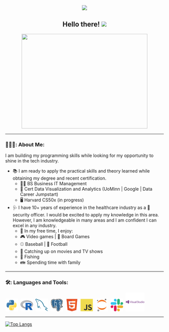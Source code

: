 <div id="header" align="center">
  <img src="https://media2.giphy.com/media/xTiIztXKREZGxTOUTe/giphy.gif?cid=ecf05e476g70xk7nks4e3m5uj1xab99k117exaudwgotrhjk&ep=v1_gifs_search&rid=giphy.gif&ct=g" width="400"/>
  <div id="greeting">
    <h2>
      Hello there!
      <img src="https://media.giphy.com/media/hvRJCLFzcasrR4ia7z/giphy.gif" width="30px"/>
    </h2>
  </div>
  <div align="center">
  <img src="https://media2.giphy.com/media/QTfX9Ejfra3ZmNxh6B/giphy.gif?cid=ecf05e4797ilkg39kf3sesrz4k3xk40pitlh8ntg4ddf0k3d&ep=v1_stickers_search&rid=giphy.gif&ct=s" width="400" height="300"/>
  </div>
</div>

---

### 🧑🏻‍💻: About Me:
I am building my programming skills while looking for my opportunity to shine in the tech industry.
- :books: I am ready to apply the practical skills and theory learned while obtaining my degree and recent certification.
    - 👨‍🎓 BS Business IT Management
    - 📜 Cert Data Visualization and Analytics (UoMinn | Google | Data Career Jumpstart)
    - 🖥️ Harvard CS50x (in progress)
- :stethoscope: I have 10+ years of experience in the healthcare industry as a 👮 security officer. I would be excited to apply my knowledge in this area. However, I am knowledgeable in many areas and I am confident I can excel in any industry.
    - 🧩 In my free time, I enjoy:
    - 🎮 Video games | 🎲 Board Games
    - ⚾ Baseball | 🏈 Football
    - 🎥 Catching up on movies and TV shows
    - 🎣 Fishing
    - 👪 Spending time with family

---

### 🛠️: Languages and Tools:
<div>
  <img src="https://github.com/devicons/devicon/blob/master/icons/python/python-original.svg" width="40" height="40"/>&nbsp;
  <img src="https://github.com/devicons/devicon/blob/master/icons/r/r-original.svg" width="40" height="40"/>&nbsp;
  <img src="https://github.com/devicons/devicon/blob/master/icons/mysql/mysql-original.svg" width="40" height="40"/>&nbsp;
  <img src="https://github.com/devicons/devicon/blob/master/icons/postgresql/postgresql-original.svg" width="40" height="40"/>&nbsp;
  <img src="https://github.com/devicons/devicon/blob/master/icons/html5/html5-original.svg" width="40" height="40"/>&nbsp;
  <img src="https://github.com/devicons/devicon/blob/master/icons/javascript/javascript-original.svg" width="40" height="40"/>&nbsp;
  <img src="https://github.com/devicons/devicon/blob/master/icons/jupyter/jupyter-original.svg" width="40" height="40"/>&nbsp;
  <img src="https://github.com/devicons/devicon/blob/master/icons/slack/slack-original.svg" width="40" height="40"/>&nbsp;
  <img src="https://github.com/devicons/devicon/blob/master/icons/visualstudio/visualstudio-plain-wordmark.svg" width="60" height="60"/>&nbsp;
</div>

---

[![Top Langs](https://github-readme-stats.vercel.app/api/top-langs/?username=two-suns&layout=compact&theme=vision-friendly-dark)](https://github.com/anuraghazra/github-readme-stats)
